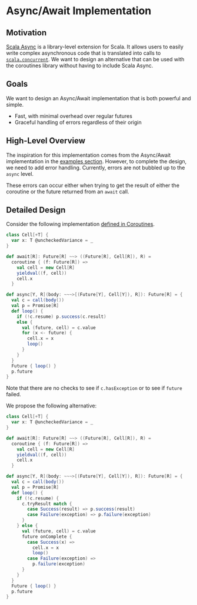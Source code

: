 # Async/Await Implementation

## Motivation

[Scala Async](https://github.com/scala/async) is a library-level extension for 
Scala. It allows users to easily write complex asynchronous code that is 
translated into calls to 
[`scala.concurrent`](http://www.scala-lang.org/files/archive/nightly/docs/library/#scala.concurrent.package).
We want to design an alternative that can be used with the coroutines library 
without having to include Scala Async. 

## Goals

We want to design an Async/Await implementation that is both powerful and simple.

- Fast, with minimal overhead over regular futures
- Graceful handling of errors regardless of their origin

## High-Level Overview

The inspiration for this implementation comes from the Async/Await implementation in the [examples section](https://git.io/volQ8). However, to complete the design, we need to add error handling. Currently, errors are not bubbled up to the `async` level. 

These errors can occur either when trying to get the result of either the coroutine or the future returned from an `await` call.

## Detailed Design

Consider the following implementation [defined in Coroutines](https://github.com/storm-enroute/coroutines/blob/47cffcfe565db4f20192afec4d35682aecb57812/src/test/scala/org/examples/AsyncAwait.scala#L13). 

```scala
class Cell[+T] {
  var x: T @uncheckedVariance = _
}

def await[R]: Future[R] ~~> ((Future[R], Cell[R]), R) =
  coroutine { (f: Future[R]) =>
    val cell = new Cell[R]
    yieldval((f, cell))
    cell.x
  }

def async[Y, R](body: ~~~>[(Future[Y], Cell[Y]), R]): Future[R] = {
  val c = call(body())
  val p = Promise[R]
  def loop() {
    if (!c.resume) p.success(c.result)
    else {
      val (future, cell) = c.value
      for (x <- future) {
        cell.x = x
        loop()
      }
    }
  }
  Future { loop() }
  p.future
}
```

Note that there are no checks to see if `c.hasException` or to see if `future` failed.

We propose the following alternative:

```scala
class Cell[+T] {
  var x: T @uncheckedVariance = _
}

def await[R]: Future[R] ~~> ((Future[R], Cell[R]), R) =
  coroutine { (f: Future[R]) =>
    val cell = new Cell[R]
    yieldval((f, cell))
    cell.x
  }

def async[Y, R](body: ~~~>[(Future[Y], Cell[Y]), R]): Future[R] = {
  val c = call(body())
  val p = Promise[R]
  def loop() {
    if (!c.resume) {
      c.tryResult match {
        case Success(result) => p.success(result)
        case Failure(exception) => p.failure(exception)
      }
    } else {
      val (future, cell) = c.value
      future onComplete {
        case Success(x) =>
          cell.x = x
          loop()
        case Failure(exception) =>
          p.failure(exception)
      }
    }
  }
  Future { loop() }
  p.future
}
```
